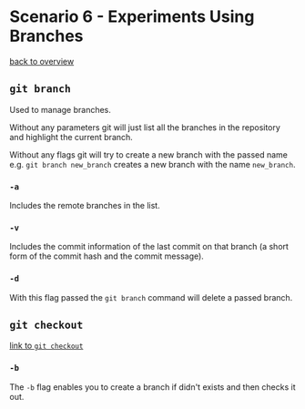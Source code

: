 # Scenario 6 - Experiments Using Branches
[back to overview](README.md)

## `git branch`
Used to manage branches.

Without any parameters git will just list all the branches in the repository and highlight the current branch.

Without any flags git will try to create a new branch with the passed name e.g. `git branch new_branch` creates a new branch with the name `new_branch`.
### `-a`
Includes the remote branches in the list.
### `-v`
Includes the commit information of the last commit on that branch (a short form of the commit hash and the commit message).
### `-d`
With this flag passed the `git branch` command will delete a passed branch.
## `git checkout`
[link to `git checkout`](Scenario4.md#git-checkout)
### `-b`
The `-b` flag enables you to create a branch if didn't exists and then checks it out.